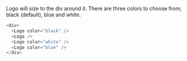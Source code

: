 Logo will size to the div around it.
There are three colors to choose from; black (default), blue and white.

```javascript
<div>
  <Logo color="black" />
  <Logo />
  <Logo color="white" />
  <Logo color="blue" />
</div>
```
